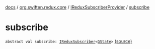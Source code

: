 [docs](../../index.md) / [org.swiften.redux.core](../index.md) / [IReduxSubscriberProvider](index.md) / [subscribe](./subscribe.md)

# subscribe

`abstract val subscribe: `[`IReduxSubscriber`](../-i-redux-subscriber.md)`<`[`GState`](index.md#GState)`>` [(source)](https://github.com/protoman92/KotlinRedux/tree/master/common/common-core/src/main/kotlin/org/swiften/redux/core/Core.kt#L74)